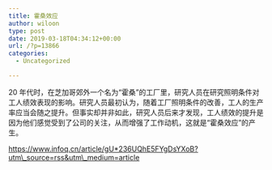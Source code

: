 ```yaml
---
title: 霍桑效应
author: wiloon
type: post
date: 2019-03-18T04:34:12+00:00
url: /?p=13866
categories:
  - Uncategorized

---
```

20 年代时，在芝加哥郊外一个名为“霍桑”的工厂里，研究人员在研究照明条件对工人绩效表现的影响。研究人员最初认为，随着工厂照明条件的改善，工人的生产率应当会随之提升。但事实却并非如此，研究人员后来才发现，工人绩效的提升是因为他们感觉受到了公司的关注，从而增强了工作动机，这就是“霍桑效应”的产生。

https://www.infoq.cn/article/gU*236UQhE5FYgDsYXoB?utm\_source=rss&utm\_medium=article
